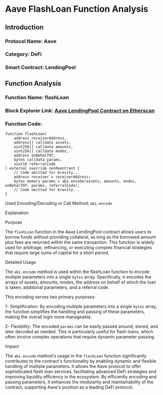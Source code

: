 # Aave FlashLoan Function Analysis

## Introduction

### Protocol Name: Aave
### Category: DeFi
### Smart Contract: LendingPool

## Function Analysis

### Function Name: flashLoan
### Block Explorer Link:  [Aave LendingPool Contract on Etherscan](https://etherscan.io/address/0x398ec7346dcD622eDc5ae82352F02bE94C62d119#code)

### Function Code:
```solidity
function flashLoan(
    address receiverAddress,
    address[] calldata assets,
    uint256[] calldata amounts,
    uint256[] calldata modes,
    address onBehalfOf,
    bytes calldata params,
    uint16 referralCode
) external override nonReentrant {
    // Code omitted for brevity...
    address receiver = receiverAddress;
    bytes memory params = abi.encode(assets, amounts, modes, onBehalfOf, params, referralCode);
    // Code omitted for brevity...
}
```
Used Encoding/Decoding or Call Method: `abi.encode`

Explanation

Purpose

The `flashLoan` function in the Aave LendingPool contract allows users to borrow funds without providing collateral, as long as the borrowed amount plus fees are returned within the same transaction. This function is widely used for arbitrage, refinancing, or executing complex financial strategies that require large sums of capital for a short period.

Detailed Usage

The `abi.encode` method is used within the flashLoan function to encode multiple parameters into a single `bytes` array. Specifically, it encodes the arrays of assets, amounts, modes, the address on behalf of which the loan is taken, additional parameters, and a referral code.

This encoding serves two primary purposes:

1- Simplification: By encoding multiple parameters into a single `bytes` array, the function simplifies the handling and passing of these parameters, making the overall logic more manageable.

2- Flexibility: The encoded `params` can be easily passed around, stored, and later decoded as needed. This is particularly useful for flash loans, which often involve complex operations that require dynamic parameter passing.

Impact

The `abi.encode` method's usage in the `flashLoan` function significantly contributes to the contract's functionality by enabling dynamic and flexible handling of multiple parameters. It allows the Aave protocol to offer sophisticated flash loan services, facilitating advanced DeFi strategies and improving liquidity efficiency in the ecosystem. By efficiently encoding and passing parameters, it enhances the modularity and maintainability of the contract, supporting Aave's position as a leading DeFi protocol.
